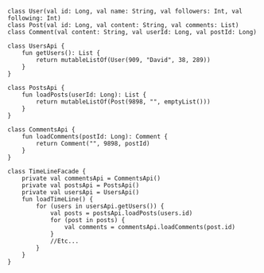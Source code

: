 <pre>
<code>
class User(val id: Long, val name: String, val followers: Int, val following: Int)
class Post(val id: Long, val content: String, val comments: List<Comment>)
class Comment(val content: String, val userId: Long, val postId: Long)

class UsersApi {
    fun getUsers(): List<User> {
        return mutableListOf(User(909, "David", 38, 289))
    }
}

class PostsApi {
    fun loadPosts(userId: Long): List<Post> {
        return mutableListOf(Post(9898, "", emptyList()))
    }
}

class CommentsApi {
    fun loadComments(postId: Long): Comment {
        return Comment("", 9898, postId)
    }
}

class TimeLineFacade {
    private val commentsApi = CommentsApi()
    private val postsApi = PostsApi()
    private val usersApi = UsersApi()
    fun loadTimeLine() {
        for (users in usersApi.getUsers()) {
            val posts = postsApi.loadPosts(users.id)
            for (post in posts) {
                val comments = commentsApi.loadComments(post.id)
            }
            //Etc...
        }
    }
}

</code>
</pre>